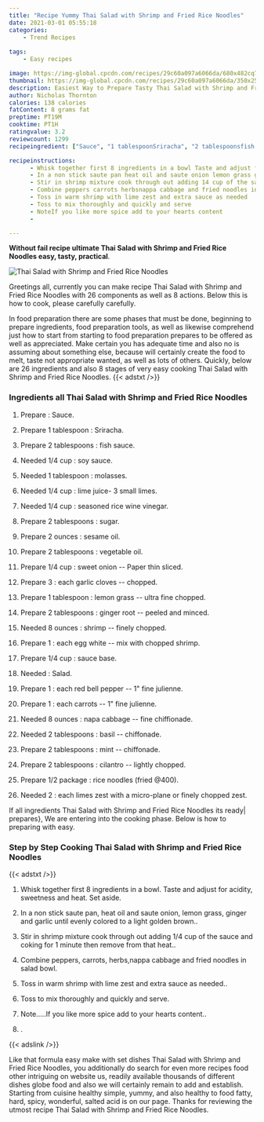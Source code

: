 ```yaml
---
title: "Recipe Yummy Thai Salad with Shrimp and Fried Rice Noodles"
date: 2021-03-01 05:55:18
categories:
    - Trend Recipes
    
tags:
    - Easy recipes

image: https://img-global.cpcdn.com/recipes/29c60a097a6066da/680x482cq70/thai-salad-with-shrimp-and-fried-rice-noodles-recipe-main-photo.jpg
thumbnail: https://img-global.cpcdn.com/recipes/29c60a097a6066da/350x250cq70/thai-salad-with-shrimp-and-fried-rice-noodles-recipe-main-photo.jpg
description: Easiest Way to Prepare Tasty Thai Salad with Shrimp and Fried Rice Noodles with 26 ingredients and 8 stages of easy cooking.
author: Nicholas Thornton
calories: 138 calories
fatContent: 8 grams fat
preptime: PT19M
cooktime: PT1H
ratingvalue: 3.2
reviewcount: 1299
recipeingredient: ["Sauce", "1 tablespoonSriracha", "2 tablespoonsfish sauce", "1/4 cupsoy sauce", "1 tablespoonmolasses", "1/4 cuplime juice 3 small limes", "1/4 cupseasoned rice wine vinegar", "2 tablespoonssugar", "2 ouncessesame oil", "2 tablespoonsvegetable oil", "1/4 cupsweet onion  Paper thin sliced", "3each garlic cloves  chopped", "1 tablespoonlemon grass  ultra fine chopped", "2 tablespoonsginger root  peeled and minced", "8 ouncesshrimp  finely chopped", "1each egg white  mix with chopped shrimp", "1/4 cupsauce base", "Salad", "1each red bell pepper  1 fine julienne", "1each carrots  1 fine julienne", "8 ouncesnapa cabbage  fine chiffionade", "2 tablespoonsbasil  chiffonade", "2 tablespoonsmint  chiffonade", "2 tablespoonscilantro  lightly chopped", "1/2 packagerice noodles fried 400", "2each limes zest with a microplane or finely chopped zest"]

recipeinstructions: 
      - Whisk together first 8 ingredients in a bowl Taste and adjust for acidity sweetness and heat Set aside 
      - In a non stick saute pan heat oil and saute onion lemon grass ginger and garlic until evenly colored to a light golden brown 
      - Stir in shrimp mixture cook through out adding 14 cup of the sauce and coking for 1 minute then remove from that heat 
      - Combine peppers carrots herbsnappa cabbage and fried noodles in salad bowl 
      - Toss in warm shrimp with lime zest and extra sauce as needed 
      - Toss to mix thoroughly and quickly and serve 
      - NoteIf you like more spice add to your hearts content 
      - 

---
```




**Without fail recipe ultimate Thai Salad with Shrimp and Fried Rice Noodles easy, tasty, practical**. 


![Thai Salad with Shrimp and Fried Rice Noodles](https://img-global.cpcdn.com/recipes/29c60a097a6066da/680x482cq70/thai-salad-with-shrimp-and-fried-rice-noodles-recipe-main-photo.jpg "Thai Salad with Shrimp and Fried Rice Noodles")




Greetings all, currently you can make recipe Thai Salad with Shrimp and Fried Rice Noodles with 26 components as well as 8 actions. Below this is how to cook, please carefully carefully.

In food preparation there are some phases that must be done, beginning to prepare ingredients, food preparation tools, as well as likewise comprehend just how to start from starting to food preparation prepares to be offered as well as appreciated. Make certain you has adequate time and also no is assuming about something else, because will certainly create the food to melt, taste not appropriate wanted, as well as lots of others. Quickly, below are 26 ingredients and also 8 stages of very easy cooking Thai Salad with Shrimp and Fried Rice Noodles.
{{< adstxt />}}

### Ingredients all Thai Salad with Shrimp and Fried Rice Noodles


1. Prepare  : Sauce.

1. Prepare 1 tablespoon : Sriracha.

1. Prepare 2 tablespoons : fish sauce.

1. Needed 1/4 cup : soy sauce.

1. Needed 1 tablespoon : molasses.

1. Needed 1/4 cup : lime juice- 3 small limes.

1. Needed 1/4 cup : seasoned rice wine vinegar.

1. Prepare 2 tablespoons : sugar.

1. Prepare 2 ounces : sesame oil.

1. Prepare 2 tablespoons : vegetable oil.

1. Prepare 1/4 cup : sweet onion -- Paper thin sliced.

1. Prepare 3 : each garlic cloves -- chopped.

1. Prepare 1 tablespoon : lemon grass -- ultra fine chopped.

1. Prepare 2 tablespoons : ginger root -- peeled and minced.

1. Needed 8 ounces : shrimp -- finely chopped.

1. Prepare 1 : each egg white -- mix with chopped shrimp.

1. Prepare 1/4 cup : sauce base.

1. Needed  : Salad.

1. Prepare 1 : each red bell pepper -- 1&#34; fine julienne.

1. Prepare 1 : each carrots -- 1&#34; fine julienne.

1. Needed 8 ounces : napa cabbage -- fine chiffionade.

1. Needed 2 tablespoons : basil -- chiffonade.

1. Prepare 2 tablespoons : mint -- chiffonade.

1. Prepare 2 tablespoons : cilantro -- lightly chopped.

1. Prepare 1/2 package : rice noodles (fried @400).

1. Needed 2 : each limes zest with a micro-plane or finely chopped zest.



If all ingredients Thai Salad with Shrimp and Fried Rice Noodles its ready| prepares}, We are entering into the cooking phase. Below is how to preparing with easy.

### Step by Step Cooking Thai Salad with Shrimp and Fried Rice Noodles

{{< adstxt />}}


1. Whisk together first 8 ingredients in a bowl. Taste and adjust for acidity, sweetness and heat. Set aside.



1. In a non stick saute pan, heat oil and saute onion, lemon grass, ginger and garlic until evenly colored to a light golden brown..



1. Stir in shrimp mixture cook through out adding 1/4 cup of the sauce and coking for 1 minute then remove from that heat..



1. Combine peppers, carrots, herbs,nappa cabbage and fried noodles in salad bowl.



1. Toss in warm shrimp with lime zest and extra sauce as needed..



1. Toss to mix thoroughly and quickly and serve.



1. Note.....If you like more spice add to your hearts content..



1. .





{{< adslink />}}

Like that formula easy make with set dishes Thai Salad with Shrimp and Fried Rice Noodles, you additionally do search for even more recipes food other intriguing on website us, readily available thousands of different dishes globe food and also we will certainly remain to add and establish. Starting from cuisine healthy simple, yummy, and also healthy to food fatty, hard, spicy, wonderful, salted acid is on our page. Thanks for reviewing the utmost recipe Thai Salad with Shrimp and Fried Rice Noodles.

